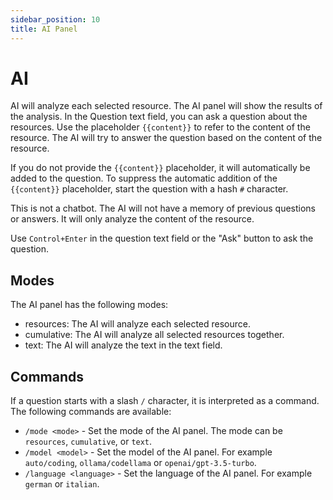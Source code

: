 ```yaml
---
sidebar_position: 10
title: AI Panel
---
```

# AI

AI will analyze each selected resource. The AI panel will show the results of the analysis.
In the Question text field, you can ask a question about the resources. Use the placeholder
`{{content}}` to refer to the content of the resource. The AI will try to answer the question
based on the content of the resource.

If you do not provide the `{{content}}` placeholder, it will automatically be added to the question.
To suppress the automatic addition of the `{{content}}` placeholder, start the question with a 
hash `#` character.

This is not a chatbot. The AI will not have a memory of previous questions or answers. 
It will only analyze the content of the resource.

Use `Control+Enter` in the question text field or the "Ask" button to ask the question.

## Modes

The AI panel has the following modes:

- resources: The AI will analyze each selected resource.
- cumulative: The AI will analyze all selected resources together.
- text: The AI will analyze the text in the text field.

## Commands

If a question starts with a slash `/` character, it is interpreted as a command. The following commands are available:

- `/mode <mode>` - Set the mode of the AI panel. The mode can be `resources`, `cumulative`, or `text`.
- `/model <model>` - Set the model of the AI panel. For example `auto/coding`, `ollama/codellama` or `openai/gpt-3.5-turbo`.
- `/language <language>` - Set the language of the AI panel. For example `german` or `italian`.
